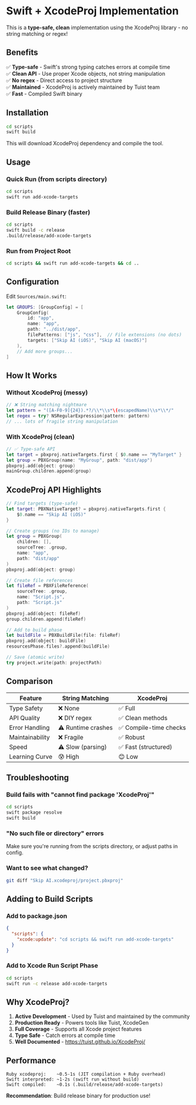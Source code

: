 # Swift + XcodeProj Implementation

This is a **type-safe, clean** implementation using the XcodeProj library - no string matching or regex!

## Benefits

✅ **Type-safe** - Swift's strong typing catches errors at compile time  
✅ **Clean API** - Use proper Xcode objects, not string manipulation  
✅ **No regex** - Direct access to project structure  
✅ **Maintained** - XcodeProj is actively maintained by Tuist team  
✅ **Fast** - Compiled Swift binary

## Installation

```bash
cd scripts
swift build
```

This will download XcodeProj dependency and compile the tool.

## Usage

### Quick Run (from scripts directory)
```bash
cd scripts
swift run add-xcode-targets
```

### Build Release Binary (faster)
```bash
cd scripts
swift build -c release
.build/release/add-xcode-targets
```

### Run from Project Root
```bash
cd scripts && swift run add-xcode-targets && cd ..
```

## Configuration

Edit `Sources/main.swift`:

```swift
let GROUPS: [GroupConfig] = [
    GroupConfig(
        id: "app",
        name: "app",
        path: "../dist/app",
        filePatterns: ["js", "css"],  // File extensions (no dots)
        targets: ["Skip AI (iOS)", "Skip AI (macOS)"]
    ),
    // Add more groups...
]
```

## How It Works

### Without XcodeProj (messy)
```swift
// ❌ String matching nightmare
let pattern = "([A-F0-9]{24}).*?/\\*\\s*\(escapedName)\\s*\\*/"
let regex = try? NSRegularExpression(pattern: pattern)
// ... lots of fragile string manipulation
```

### With XcodeProj (clean)
```swift
// ✅ Type-safe API
let target = pbxproj.nativeTargets.first { $0.name == "MyTarget" }
let group = PBXGroup(name: "MyGroup", path: "dist/app")
pbxproj.add(object: group)
mainGroup.children.append(group)
```

## XcodeProj API Highlights

```swift
// Find targets (type-safe)
let target: PBXNativeTarget? = pbxproj.nativeTargets.first { 
    $0.name == "Skip AI (iOS)" 
}

// Create groups (no IDs to manage)
let group = PBXGroup(
    children: [],
    sourceTree: .group,
    name: "app",
    path: "dist/app"
)
pbxproj.add(object: group)

// Create file references
let fileRef = PBXFileReference(
    sourceTree: .group,
    name: "Script.js",
    path: "Script.js"
)
pbxproj.add(object: fileRef)
group.children.append(fileRef)

// Add to build phase
let buildFile = PBXBuildFile(file: fileRef)
pbxproj.add(object: buildFile)
resourcesPhase.files?.append(buildFile)

// Save (atomic write)
try project.write(path: projectPath)
```

## Comparison

| Feature | String Matching | XcodeProj |
|---------|----------------|-----------|
| Type Safety | ❌ None | ✅ Full |
| API Quality | ❌ DIY regex | ✅ Clean methods |
| Error Handling | ⚠️ Runtime crashes | ✅ Compile-time checks |
| Maintainability | ❌ Fragile | ✅ Robust |
| Speed | ⚠️ Slow (parsing) | ✅ Fast (structured) |
| Learning Curve | 😰 High | 😊 Low |

## Troubleshooting

### Build fails with "cannot find package 'XcodeProj'"
```bash
cd scripts
swift package resolve
swift build
```

### "No such file or directory" errors
Make sure you're running from the scripts directory, or adjust paths in config.

### Want to see what changed?
```bash
git diff "Skip AI.xcodeproj/project.pbxproj"
```

## Adding to Build Scripts

### Add to package.json
```json
{
  "scripts": {
    "xcode:update": "cd scripts && swift run add-xcode-targets"
  }
}
```

### Add to Xcode Run Script Phase
```bash
cd scripts
swift run -c release add-xcode-targets
```

## Why XcodeProj?

1. **Active Development** - Used by Tuist and maintained by the community
2. **Production Ready** - Powers tools like Tuist, XcodeGen
3. **Full Coverage** - Supports all Xcode project features
4. **Type Safe** - Catch errors at compile time
5. **Well Documented** - https://tuist.github.io/XcodeProj/

## Performance

```
Ruby xcodeproj:    ~0.5-1s (JIT compilation + Ruby overhead)
Swift interpreted: ~1-2s (swift run without build)
Swift compiled:    ~0.1s (.build/release/add-xcode-targets)
```

**Recommendation**: Build release binary for production use!


